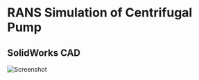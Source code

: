 # RANS Simulation of Centrifugal Pump

## SolidWorks CAD

![Screenshot](https://github.com/kjc1998/OpenFOAM/tree/master/pumpModel/documents/photos/compressor_full_view.jpg)
